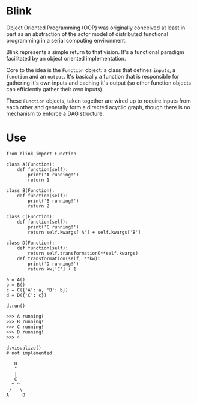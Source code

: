 # Blink
Object Oriented Programming (OOP) was originally conceived at least in part as an abstraction of the actor model of distributed functional programming in a serial computing environment.

Blink represents a simple return to that vision. It's a functional paradigm facilitated by an object oriented implementation.

Core to the idea is the `Function` object: a class that defines `inputs`, a `function` and an `output`. It's basically a function that is responsible for gathering it's own inputs and caching it's output (so other function objects can efficiently gather their own inputs).

These `Function` objects, taken together are wired up to require inputs from each other and generally form a directed acyclic graph, though there is no mechanism to enforce a DAG structure.

# Use

```
from blink import Function

class A(Function):
    def function(self):
        print('A running!')
        return 1

class B(Function):
    def function(self):
        print('B running!')
        return 2

class C(Function):
    def function(self):
        print('C running!')
        return self.kwargs['A'] + self.kwargs['B']

class D(Function):
    def function(self):
        return self.transformation(**self.kwargs)
    def transformation(self, **kw):
        print('D running!')
        return kw['C'] + 1

a = A()
b = B()
c = C({'A': a, 'B': b})
d = D({'C': c})

d.run()

>>> A running!
>>> B running!
>>> C running!
>>> D running!
>>> 4

d.visualize()
# not implemented

   D
   ^
   |
   C
  ^ ^
 /   \
A     B

```
